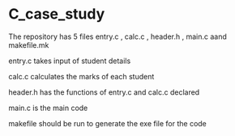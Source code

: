 # C_case_study
The repository has 5 files entry.c , calc.c , header.h , main.c aand makefile.mk

entry.c takes input of student details

calc.c calculates the marks of each student

header.h has the functions of entry.c and calc.c declared

main.c is the main code

makefile should be run to generate the exe file for the code
